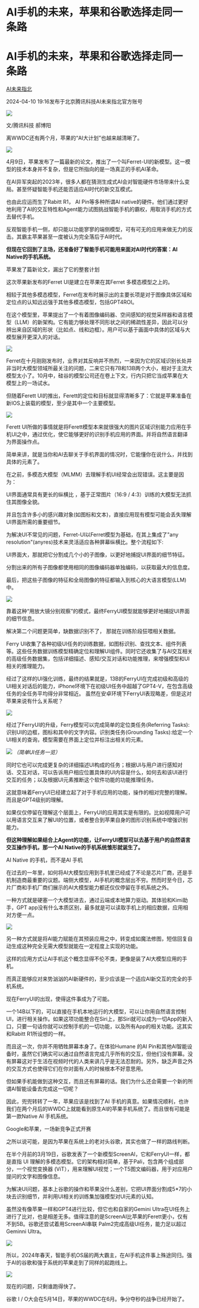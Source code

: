 # AI手机的未来，苹果和谷歌选择走同一条路

# AI手机的未来，苹果和谷歌选择走同一条路

[](https://news.qq.com/omn/author/8QIf3n9U6YMVuT%2FQ4ws%3D)

[AI未来指北](https://news.qq.com/omn/author/8QIf3n9U6YMVuT%2FQ4ws%3D)

2024-04-10 19:16发布于北京腾讯科技AI未来指北官方账号

![](https://inews.gtimg.com/news_bt/OmhjR-8HULgVsFf1cZ2HBPQC7U_UJN_RBY3Q9jACxODiUAA/1000)

文/腾讯科技 郝博阳

离WWDC还有两个月，苹果的“AI大计划”也越来越清晰了。

![](https://inews.gtimg.com/news_bt/OOKJu5jhdFi5Us8SnDbHUkc_IVfXuDqDulMjDTMoNNKRgAA/1000)

4月9日，苹果发布了一篇最新的论文，推出了一个叫Ferret-UI的新模型。这一模型的技术本身并不复杂，但是它所指向的是一场真正的手机AI革命。

在AI异军突起的2023年，很多人都在猜测生成式AI会对智能硬件市场带来什么变局。甚至怀疑智能手机还能否适应AI时代的新交互模式。

也由此应运而生了Rabitt R1， AI Pin等多种所谓AI
native的硬件。他们通过更好地利用了AI的交互特性和Agent能力试图挑战智能手机的霸权，用取消手机的方式去替代手机。

反观智能手机一侧，却只能以功能寥寥的端侧模型，可有可无的应用来做无力的反击。其霸主苹果甚至一度被认为完全落后于AI时代。

**但现在它回到了主场，还准备好了智能手机可能用来面对AI时代的答案：AI Native的手机系统。**

苹果发了篇新论文，漏出了它的整套计划

这次苹果新发布的Ferret UI是建立在苹果在其Ferret 多模态模型之上的。

相较于其他多模态模型，Ferret在发布时展示出的主要长项是对于图像具体区域和定位点的认知远远强于其他多模态模型，包括GPT4ROI。

在这个模型里，苹果提出了一个有着图像编码器、空间感知的视觉采样器和语言模型（LLM）的新架构。它有能力够处理不同形状之间的稀疏性差异，因此可以分辨出来自区域的形状（比如点、线和边框）。用户可以基于画面中具体的区域与大模型展开更深入的对话。

![](https://inews.gtimg.com/news_bt/OjJQQCuN7hEzqNIYLqPuxzZiBZO7buANvbZh1B6QzQf08AA/1000)

Ferret在十月刚刚发布时，业界对其反响并不热烈，一来因为它的区域识别长处并非当时大模型领域所最关注的问题，二来它只有7B和13B两个大小，相对于主流大模型太小了。10月中，硅谷的模型公司还在卷上下文，行内只把它当成苹果在大模型上的一场试水。

但随着Ferett UI的推出，Ferett的定位和目标就显得清晰多了：它就是苹果准备在新IOS上装载的模型，至少是其中一个主要模型。

![](https://inews.gtimg.com/news_bt/OxK210I-pGSIAHnBiJ7zLpk0H7yfPzyL_6Xrun4-MZTHIAA/1000)

Ferett
UI所做的事情就是将Ferett模型本来就很强大的图片区域识别能力应用在手机UI之中，通过优化，使它能够更好的识别手机应用的界面。并将自然语言翻译为界面操作点。

简单来讲，就是当你和AI去聊关于手机界面的情况时，它能懂你在说什么，并找到具体的元素了。

在之前，多模态大模型（MLMM）去理解手机UI经常会出现错误。这主要是因为：

UI界面通常具有更长的纵横比 ，基于正常图片（16:9 / 4:3）训练的大模型无法抓住其图像全貌。

并且包含许多小的感兴趣对象(如图标和文本)，直接应用现有模型可能会丢失理解UI界面所需的重要细节。

为解决UI不常见的问题，Ferret-UI以Ferret模型为基础，在其上集成了"any
resolution"(anyres)技术来灵活适应各种屏幕纵横比。整个流程如下:

UI界面大，那就把它分割成几个小的子图像，以更好地捕捉UI界面的细节特征。

分割出来的所有子图像都使用相同的图像编码器单独编码，以获取最大的信息度。

最后，把这些子图像的特征和全局图像的特征都输入到核心的大语言模型(LLM)中。

![](https://inews.gtimg.com/news_bt/OqCVOENl7gQs2HSjtzUpLLnMi9XFwrfHPIelyDa4CEvVAAA/1000)

靠着这种“用放大镜分别观察”的模式，最终FerryUI模型就能够更好地捕捉UI界面的细节信息。

解决第二个问题更简单，缺数据识别不了， 那就在训练阶段狂喂相关数据。

Ferry
UI收集了各种初级UI任务的训练数据，如图标识别、查找文本、组件列表等。这些任务数据训练模型精确定位和理解UI组件。同时它还收集了与AI交互相关的高级任务数据集，包括详细描述、感知/交互对话和功能推理，来增强模型和UI相关的推理能力。

经过了这样的UI强化训练，最终的结果就是，13B的FerryUI在完成初级和高级的UI相关对话后的能力，iPhone环境下在初级UI任务中超越了GPT4-V，在包含高级任务的全任务平均得分非常相近。
虽然在安卓环境下FerryUI表现略差，但是这对苹果来说有什么关系呢？

![](https://inews.gtimg.com/news_bt/OaVTX79QAf70bYShyoK9f26lTkMy63ejkmxAjnfbIuszYAA/1000)

经过了FerryUI的升级，Ferry模型可以完成简单的定位类任务(Referring
Tasks):识别UI的边框，图标和其中的文字内容。识别类任务(Grounding
Tasks):给定一个UI相关的查询，模型需要在界面上定位并标注出相关的元素。

![](https://inews.gtimg.com/news_bt/OX7vBR-9LXNYNCXuaR7Vq4vrSHnZV69pKPqsDGzkfZarIAA/1000)
_（简单UI任务一览）_

同时它也可以完成更复杂的详细描述UI构成的任务；根据UI与用户进行感知对话、交互对话，可以告诉用户相应位置具体的UI内容是什么，如何去和该UI进行交互的任务；以及根据UI元素推断这个软件功能的功能推理任务。

这就意味着FerryUI已经建立起了对于手机应用的功能，操作的相对完整的理解。而且是GPT4级别的理解。

如果仅仅停留在理解这个层面上，FerryUI的应用其实是有限的。比如视障用户可以用语言交互来了解UI的位置，或者整合到苹果自身的图形识别系统中增强识别能力。

**但这种理解如果结合上Agent的功能，让FerryUI模型可以去基于用户的自然语言交互操作手机，那一个AI Native的手机系统雏形就诞生了。**

AI Native 的手机，而不是AI 手机

在过去的一年里，如何将AI大模型应用到手机里已经成了不论是芯片厂商，还是手机制造商最重要的议题。端侧大模型，AI手机的概念层出不穷。然而时至今日，芯片厂商和手机厂商们展示的AI大模型能力都还仅仅停留在手机系统之外。

一种方式就是硬塞一个大模型进去，通过云端或本地算力驱动。其体验和Kimi助手，GPT
app没有什么本质区别，最多就是可以读取手机上的相应数据，应用相对方便一点。

![](https://inews.gtimg.com/news_bt/OBxXYZjsYxZ4I2utQi5kJa48yXVJDmKK4ykT6yeDEZCWMAA/1000)

另一种方式就是将AI能力赋能在其预装应用之中，转变成如魔法修图，短信回复自动生成这种完全无需大模型就能在一定程度上实现的功能。

这样的应用方式让AI手机这个概念显得不伦不类，更像是装了AI大模型应用的手机。

而真正能够应对来势汹汹的AI新硬件的，至少应该是一个适应AI新交互的完全的手机系统。

现在FerryUI的出现，使得这件事成为了可能。

一个14B以下的，可以直接在手机本地运行的大模型，可以让你用自然语言控制UI，进行相关操作。如果这项功能整合在Siri上，那Siri就可以成为一切App的新入口，只要一句话你就可以控制手机的一切功能，以及所有App的相关功能。这其实和Rabitt
R1所设想的一样。

而且这一次，你并不用牺牲屏幕本身了。在体验Humane 的AI
Pin和其他AI智能设备时，虽然它们确实可以通过自然语言完成几乎所有的交互，但他们没有屏幕。没有屏幕这对于生活在视频时代的人类来讲几乎是无法忍耐的。另外，缺乏声音之外的交互方式也使得它们在你对面有人的时候根本不好意思用。

但如果手机能做到这种交互，而且还有屏幕的话。我们为什么还会需要一个新的所谓AI智能设备去完成这一切呢？

因此，兜兜转转了一年，苹果应该是找到了AI
手机的真意。如果情况顺利，也许我们在两个月后的WWDC上就能看到原生AI的苹果手机系统了。而且很有可能是第一款Native AI 手机系统。

Google和苹果，一场新竞争正式开赛

之所以说可能，是因为苹果在系统上的老对头谷歌，其实也做了一样的路线判断。

在半个月前的3月19日，谷歌发表了一个新模型ScreenAI，它和FerryUI一样，都是直指 UI
理解的多模态模型。它的架构相对简单，基于Pali，包含两个组成部分，一个视觉变换器
(ViT），用来理解UI视觉；一个T5图文编码器，用于对应用户提问的文字和图像信息。

为解决UI问题，基本上谷歌的操作和苹果没什么差别，它把UI界面分割成5*7的小块去识别细节，并利用UI相关的训练集加强模型对UI元素的认知。

虽然没有像苹果一样和GPT4进行比较，但它也和自家的Gemini
Ultra在UI任务上进行了比对，也是相差无多。值得注意的是ScreenAI比苹果的Ferett更小，仅有不到5B。谷歌还尝试着用ScreenAI串联
Palm2完成高级UI任务，能力足以超过Geminni Ultra。

![](https://inews.gtimg.com/news_bt/OVxwRO1JGD91M5NGq7-oNKMer1ORrwWydTncv6DvIIlMsAA/1000)

所以，2024年春天，智能手机OS届的两大霸主，在AI手机这件事上殊途同归。强于AI的谷歌和强于系统的苹果走到了同样的起跑线上。

![](https://inews.gtimg.com/news_bt/O3gXCPux3CjKuFdIVrXUiNXtBblmAYGyTv2c9QdcesxHwAA/1000)

现在的问题，只剩谁跑得快了。

谷歌 I / O大会在5月14日，苹果的WWDC在6月。争分夺秒的战争已经开始了。

